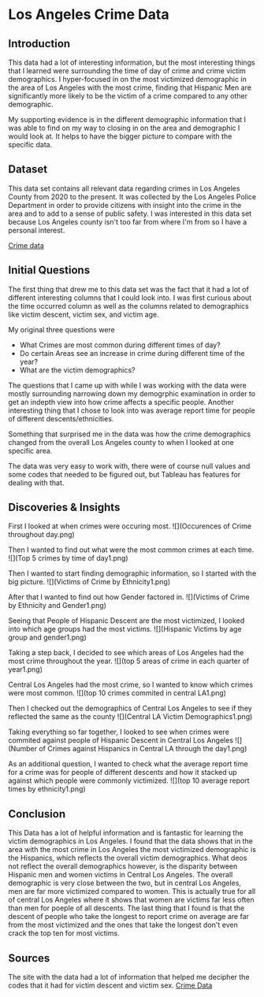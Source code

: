 # Los Angeles Crime Data
## Introduction

This data had a lot of interesting information, but the most interesting things that I learned were surrounding the time of day of crime and crime victim demographics. I hyper-focused in on the most victimized demographic in the area of Los Angeles with the most crime, finding that Hispanic Men are significantly more likely to be the victim of a crime compared to any other demographic.

My supporting evidence is in the different demographic information that I was able to find on my way to closing in on the area and demographic I would look at. It helps to have the bigger picture to compare with the specific data.

## Dataset
This data set contains all relevant data regarding crimes in Los Angeles County from 2020 to the present.
It was collected by the Los Angeles Police Department in order to provide citizens with insight into the crime in the area and to add to a sense of public safety.
I was interested in this data set because Los Angeles county isn't too far from where I'm from so I have a personal interest.

[Crime data](https://data.lacity.org/Public-Safety/Crime-Data-from-2020-to-Present/2nrs-mtv8/about_data)

## Initial Questions

The first thing that drew me to this data set was the fact that it had a lot of different interesting columns that I could look into.
I was first curious about the time occurred column as well as the columns related to demographics like victim descent, victim sex, and victim age.

  My original three questions were
  
-  What Crimes are most common during different times of day?
-  Do certain Areas see an increase in crime during different time of the year?
-  What are the victim demographics?

The questions that I came up with while I was working with the data were mostly surrounding narrowing down my demogrphic examination in order to get an indepth view into how crime affects a specific people. Another interesting thing that I chose to look into was average report time for people of different descents/ethnicities.

Something that surprised me in the data was how the crime demographics changed from the overall Los Angeles county to when I looked at one specific area.

The data was very easy to work with, there were of course null values and some codes that needed to be figured out, but Tableau has features for dealing with that.

## Discoveries & Insights

First I looked at when crimes were occuring most.
![](Occurences of Crime throughout day.png)


Then I wanted to find out what were the most common crimes at each time.
![](Top 5 crimes by time of day1.png) 

Then I wanted to start finding demographic information, so I started with the big picture.
![](Victims of Crime by Ethnicity1.png)

After that I wanted to find out how Gender factored in.
![](Victims of Crime by Ethnicity and Gender1.png)

Seeing that People of Hispanic Descent are the most victimized, I looked into which age groups had the most victims.
![](Hispanic Victims by age group and gender1.png)

Taking a step back, I decided to see which areas of Los Angeles had the most crime throughout the year.
![](top 5 areas of crime in each quarter of year1.png)

Central Los Angeles had the most crime, so I wanted to know which crimes were most common.
![](top 10 crimes commited in central LA1.png)

Then I checked out the demographics of Central Los Angeles to see if they reflected the same as the county
![](Central LA Victim Demographics1.png)

Taking everything so far together, I looked to see when crimes were commited against people of Hispanic Descent in Central Los Angeles 
![](Number of Crimes against Hispanics in Central LA through the day1.png)

As an additional question, I wanted to check what the average report time for a crime was for people of different descents and how it stacked up against which people were commonly victimized.
![](top 10 average report times by ethnicity1.png)


## Conclusion

This Data has a lot of helpful information and is fantastic for learning the victim demographics in Los Angeles.
I found that the data shows that in the area with the most crime in Los Angeles the most victimized demographic is the Hispanics, which reflects the overall victim demographics.
What deos not reflect the overall demographics however, is the disparity between Hispanic men and women victims in Central Los Angeles.
The overall demographic is very close between the two, but in central Los Angeles, men are far more victimized compared to women.
This is actually true for all of central Los Angeles where it shows that women are victims far less often than men for poeple of all descents.
The last thing that I found is that the descent of people who take the longest to report crime on average are far from the most victimized and the ones that take the longest don't even crack the top ten for most victims.

## Sources

The site with the data had a lot of information that helped me decipher the codes that it had for victim descent and victim sex.
[Crime Data](https://data.lacity.org/Public-Safety/Crime-Data-from-2020-to-Present/2nrs-mtv8/about_data)
